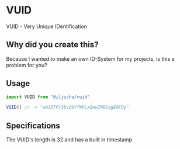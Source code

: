 # VUID
VUID - Very Unique IDentification

## Why did you create this?
Because I wanted to make an own ID-System for my projects, is this a problem for you?

## Usage
```javascript
import VUID from "@iljucha/vuid"

VUID() // -> "wA357Fr3bv2bYfWKLxQmwIM8GogEOCOy"
```

## Specifications
The VUID's length is 32 and has a built in timestamp.
